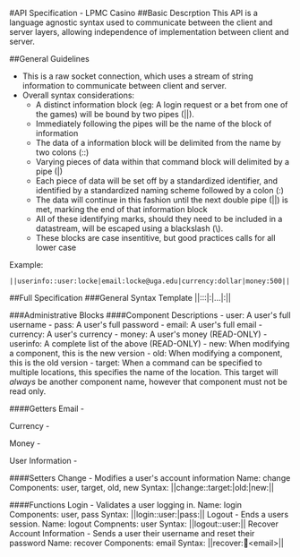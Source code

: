 #API Specification - LPMC Casino
##Basic Descrption
This API is a language agnostic syntax used to communicate between the client and server layers, allowing independence
of implementation between client and server. 

##General Guidelines
- This is a raw socket connection, which uses a stream of string information to communicate between client and server.
- Overall syntax considerations:
    - A distinct information block (eg: A login request or a bet from one of the games) will be bound by two pipes (||).
    - Immediately following the pipes will be the name of the block of information
    - The data of a information block will be delimited from the name by two colons (::)
    - Varying pieces of data within that command block will delimited by a pipe (|)
    - Each piece of data will be set off by a standardized identifier, and identified by a standardized naming 
    scheme followed by a colon (:)
    - The data will continue in this fashion until the next double pipe (||) is met, marking the end of that
    information block
    - All of these identifying marks, should they need to be included in a datastream, will be escaped using a 
    blackslash (\\).
    - These blocks are case insentitive, but good practices calls for all lower case

Example:

    ||userinfo::user:locke|email:locke@uga.edu|currency:dollar|money:500||

##Full Specification
###General Syntax Template
    ||<NameOfInfo>::<Component1>:<Info>|<Component2>:<Info>|...|<ComponentN>:<Info>||


    
###Administrative Blocks
####Component Descriptions
    - user: A user's full username
    - pass: A user's full password
    - email: A user's full email
    - currency: A user's currency
    - money: A user's money (READ-ONLY)
    - userinfo: A complete list of the above (READ-ONLY)
    - new: When modifying a component, this is the new version
    - old: When modifying a component, this is the old version
    - target: When a command can be specified to multiple locations, this specifies the name of the location. 
    This target will *always* be another component name, however that component must not be read only.
    

####Getters
Email - 

Currency -

Money - 

User Information - 


####Setters
Change - Modifies a user's account information
    Name: change
    Components: user, target, old, new
    Syntax: ||change::target:<target>|old:<oldvalue>|new:<newvalue>||

####Functions
Login - Validates a user logging in.
    Name: login
    Components: user, pass
    Syntax: ||login::user:<username>|pass:<password>||
Logout - Ends a users session.
    Name: logout
    Compnents: user
    Syntax: ||logout::user:<username>||
Recover Account Information - Sends a user their username and reset their password
    Name: recover
    Components: email
    Syntax: ||recover::email:\<email\>||